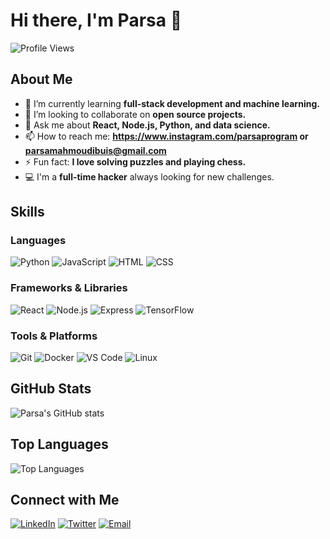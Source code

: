 # Hi there, I'm Parsa 👋

![Profile Views](https://komarev.com/ghpvc/?username=OnlyParsa&color=brightgreen)

## About Me

- 🌱 I’m currently learning **full-stack development and machine learning.**
- 👯 I’m looking to collaborate on **open source projects.**
- 💬 Ask me about **React, Node.js, Python, and data science.**
- 📫 How to reach me: **https://www.instagram.com/parsaprogram or parsamahmoudibuis@gmail.com**
- ⚡ Fun fact: **I love solving puzzles and playing chess.**
- 💻 I'm a **full-time hacker** always looking for new challenges.

## Skills

### Languages
![Python](https://img.shields.io/badge/-Python-3776AB?logo=python&logoColor=white)
![JavaScript](https://img.shields.io/badge/-JavaScript-F7DF1E?logo=javascript&logoColor=black)
![HTML](https://img.shields.io/badge/-HTML-E34F26?logo=html5&logoColor=white)
![CSS](https://img.shields.io/badge/-CSS-1572B6?logo=css3&logoColor=white)

### Frameworks & Libraries
![React](https://img.shields.io/badge/-React-61DAFB?logo=react&logoColor=black)
![Node.js](https://img.shields.io/badge/-Node.js-339933?logo=node.js&logoColor=white)
![Express](https://img.shields.io/badge/-Express-000000?logo=express&logoColor=white)
![TensorFlow](https://img.shields.io/badge/-TensorFlow-FF6F00?logo=tensorflow&logoColor=white)

### Tools & Platforms
![Git](https://img.shields.io/badge/-Git-F05032?logo=git&logoColor=white)
![Docker](https://img.shields.io/badge/-Docker-2496ED?logo=docker&logoColor=white)
![VS Code](https://img.shields.io/badge/-VS%20Code-007ACC?logo=visual-studio-code&logoColor=white)
![Linux](https://img.shields.io/badge/-Linux-FCC624?logo=linux&logoColor=black)

## GitHub Stats

![Parsa's GitHub stats](https://github-readme-stats.vercel.app/api?username=OnlyParsa&show_icons=true&theme=radical)

## Top Languages

![Top Languages](https://github-readme-stats.vercel.app/api/top-langs/?username=OnlyParsa&layout=compact&theme=radical)

## Connect with Me

[![LinkedIn](https://img.shields.io/badge/-LinkedIn-0077B5?logo=linkedin&logoColor=white)](https://www.linkedin.com/in/onlyparsa/)
[![Twitter](https://img.shields.io/badge/-Twitter-1DA1F2?logo=twitter&logoColor=white)](https://twitter.com/OnlyParsa)
[![Email](https://img.shields.io/badge/-Email-D14836?logo=gmail&logoColor=white)](mailto:parsa@example.com)
